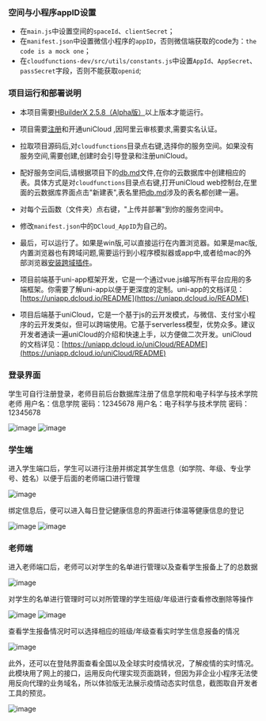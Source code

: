 ### 空间与小程序appID设置
- 在`main.js`中设置空间的`spaceId`、`clientSecret`；
- 在`manifest.json`中设置微信小程序的`appID`，否则微信端获取的code为：`the code is a mock one`；
- 在`cloudfunctions-dev/src/utils/constants.js`中设置`AppId`、`AppSecret`、`passSecret`字段，否则不能获取`openid`;


### 项目运行和部署说明  

- 本项目需要[HBuilderX 2.5.8（Alpha版）](https://www.dcloud.io/hbuilderx.html)以上版本才能运行。  

- 项目需要[注册](https://dev.dcloud.net.cn/)和开通uniCloud ,因阿里云审核要求,需要实名认证。

- 拉取项目源码后,对`cloudfunctions`目录点右键,选择你的服务空间。如果没有服务空间,需要创建,创建时会引导登录和注册uniCloud。
  
- 配好服务空间后,请根据项目下的[db.md](db.md)文件,在你的云数据库中创建相应的表。具体方式是对`cloudfunctions`目录点右键,打开uniCloud web控制台,在里面的云数据库界面点击"新建表",表名里把[db.md](db.md)涉及的表名都创建一遍。

- 对每个云函数（文件夹）点右键，"上传并部署"到你的服务空间中。

- 修改`manifest.json`中的`DCloud_AppID`为自己的。

- 最后，可以运行了。如果是win版,可以直接运行在内置浏览器。如果是mac版,内置浏览器也有跨域问题,需要运行到小程序模拟器或app中,或者给mac的外部浏览器[安装跨域插件](https://ask.dcloud.net.cn/article/35267)。


- 项目前端基于uni-app框架开发，它是一个通过vue.js编写所有平台应用的多端框架。你需要了解uni-app以便于更深度的定制。uni-app的文档详见：[https://uniapp.dcloud.io/README](https://uniapp.dcloud.io/README)
- 项目后端基于uniCloud，它是一个基于js的云开发模式，与微信、支付宝小程序的云开发类似，但可以跨端使用。它基于serverless模型，优势众多。建议开发者通读一遍uniCloud的介绍和快速上手，以方便做二次开发。uniCloud的文档详见：[https://uniapp.dcloud.io/uniCloud/README](https://uniapp.dcloud.io/uniCloud/README)

### 登录界面

学生可自行注册登录，老师目前后台数据库注册了信息学院和电子科学与技术学院老师
用户名：信息学院                          密码：12345678
用户名：电子科学与技术学院          密码：12345678

![image](https://github.com/a123wyn/Student-information-reporting-system/blob/master/images/%E5%9B%BE%E7%89%871.jpg)
![image](https://github.com/a123wyn/Student-information-reporting-system/blob/master/images/%E5%9B%BE%E7%89%872.jpg)

### 学生端
进入学生端口后，学生可以进行注册并绑定其学生信息（如学院、年级、专业学号、姓名）以便于后面的老师端口进行管理

![image](https://github.com/a123wyn/Student-information-reporting-system/blob/master/images/%E5%9B%BE%E7%89%873.png)

绑定信息后，便可以进入每日登记健康信息的界面进行体温等健康信息的登记

![image](https://github.com/a123wyn/Student-information-reporting-system/blob/master/images/%E5%9B%BE%E7%89%874.jpg)
![image](https://github.com/a123wyn/Student-information-reporting-system/blob/master/images/%E5%9B%BE%E7%89%875.jpg)

### 老师端
进入老师端口后，老师可以对学生的名单进行管理以及查看学生报备上了的总数据

![image](https://github.com/a123wyn/Student-information-reporting-system/blob/master/images/%E5%9B%BE%E7%89%876.jpg)

对学生的名单进行管理时可以对所管理的学生班级/年级进行查看修改删除等操作

![image](https://github.com/a123wyn/Student-information-reporting-system/blob/master/images/%E5%9B%BE%E7%89%877.png)
![image](https://github.com/a123wyn/Student-information-reporting-system/blob/master/images/%E5%9B%BE%E7%89%878.png)

查看学生报备情况时可以选择相应的班级/年级查看实时学生信息报备的情况

![image](https://github.com/a123wyn/Student-information-reporting-system/blob/master/images/%E5%9B%BE%E7%89%879.png)

此外，还可以在登陆界面查看全国以及全球实时疫情状况，了解疫情的实时情况。此模块用了网上的接口，运用反向代理实现页面跳转，但因为非企业小程序无法使用反向代理的业务域名，所以体验版无法展示疫情动态实时信息，截图取自开发者工具的预览。

![image](https://github.com/a123wyn/Student-information-reporting-system/blob/master/images/%E5%9B%BE%E7%89%8710.png)
